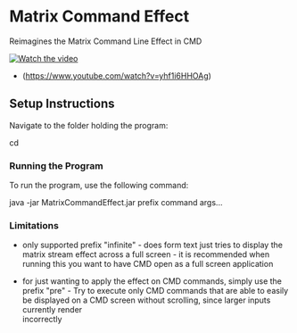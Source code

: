 # Matrix Command Effect
Reimagines the Matrix Command Line Effect in CMD

[![Watch the video](https://img.youtube.com/vi/yhf1i6HHOAg/0.jpg)](https://www.youtube.com/watch?v=yhf1i6HHOAg)
* (https://www.youtube.com/watch?v=yhf1i6HHOAg)

## Setup Instructions

Navigate to the folder holding the program:

cd 

### Running the Program

To run the program, use the following command:

java -jar MatrixCommandEffect.jar prefix command args...

### Limitations
- only supported prefix "infinite"
      - does form text just tries to display the matrix stream effect across a full screen
      - it is recommended when running this you want to have CMD open as a full screen application

- for just wanting to apply the effect on CMD commands, simply use the prefix "pre"
      - Try to execute only CMD commands that are able to easily be displayed on a CMD screen without scrolling, since larger inputs currently render   
        incorrectly

